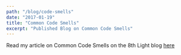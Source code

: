 ```yaml
---
path: "/blog/code-smells"
date: "2017-01-19"
title: "Common Code Smells"
excerpt: "Published Blog on Common Code Smells"
---
```


Read my article on Common Code Smells on the 8th Light blog [here](https://8thlight.com/blog/georgina-mcfadyen/2017/01/19/common-code-smells.html)
